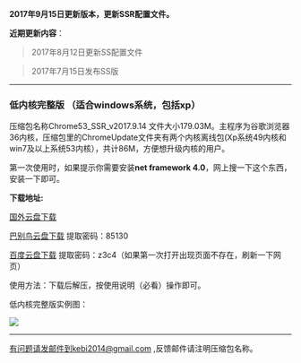 **2017年9月15日更新版本，更新SSR配置文件。**

**近期更新内容**：

> 2017年8月12日更新SS配置文件

> 2017年7月15日发布SS版

***

### 低内核完整版 （适合windows系统，包括xp）

压缩包名称Chrome53_SSR_v2017.9.14 文件大小179.03M。主程序为谷歌浏览器36内核，压缩包里的ChromeUpdate文件夹有两个内核离线包(Xp系统49内核和win7及以上系统53内核），共计86M，方便想升级内核的用户。

第一次使用时，如果提示你需要安装**net framework 4.0**，网上搜一下这个东西，安装一下即可。

**下载地址:**

[国外云盘下载](https://nofile.io/f/N310xohocTO/Chrome53_SSR_v2017.9.14.7z) 

[巴别鸟云盘下载](http://www.babel.cc/share.do?s=2566020255348823) 提取密码：85130

[百度云盘下载](https://pan.baidu.com/s/1mi1ebk0) 提取密码：z3c4（如果第一次打开出现页面不存在，刷新一下网页）


使用方法：下载后解压，按使用说明（必看）操作即可。


低内核完整版实例图：

![](https://raw.githubusercontent.com/Alvin9999/pac2/master/softimag/53chromess001.png)


***


有问题请发邮件到kebi2014@gmail.com ,反馈邮件请注明压缩包名称。